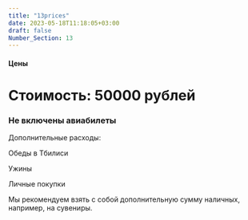 ```yaml
---
title: "13prices"
date: 2023-05-18T11:18:05+03:00
draft: false
Number_Section: 13
---
```


#### Цены 

# Стоимость: 50000 рублей


### Не включены авиабилеты


Дополнительные расходы:

Обеды в Тбилиси

Ужины

Личные покупки

Мы рекомендуем взять с собой дополнительную сумму наличных, например, на сувениры.


